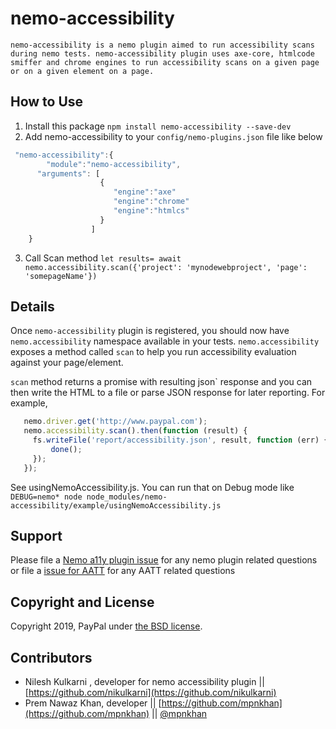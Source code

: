# nemo-accessibility

    nemo-accessibility is a nemo plugin aimed to run accessibility scans during nemo tests. nemo-accessibility plugin uses axe-core, htmlcode smiffer and chrome engines to run accessibility scans on a given page or on a given element on a page.

## How to Use
1. Install this package
`npm install nemo-accessibility --save-dev`
2. Add nemo-accessibility to your `config/nemo-plugins.json` file like below

``` javascript
 "nemo-accessibility":{
        "module":"nemo-accessibility",
      "arguments": [
                    {
                       "engine":"axe"
                       "engine":"chrome"
                       "engine":"htmlcs"
                    }
                  ]
    }
```
3. Call Scan method 
`let results= await nemo.accessibility.scan({'project': 'mynodewebproject', 'page': 'somepageName'})`

## Details

Once `nemo-accessibility` plugin is registered, you should now have `nemo.accessibility` namespace available in your tests. `nemo.accessibility` exposes a method called `scan` to help you run accessibility evaluation against your page/element. 

`scan` method returns a promise with resulting json` response and you can then write the HTML to a file or parse JSON response for later reporting. For example,

``` javascript
   nemo.driver.get('http://www.paypal.com');
   nemo.accessibility.scan().then(function (result) {
     fs.writeFile('report/accessibility.json', result, function (err) {
         done();
     });
   });
```
See usingNemoAccessibility.js. You can run that on Debug mode like 
`DEBUG=nemo* node node_modules/nemo-accessibility/example/usingNemoAccessibility.js`


## Support
Please file a [Nemo a11y plugin issue][1]  for any nemo plugin related questions or file a [issue for AATT][2] for any AATT related questions

[1]: https://github.com/paypal/nemo-accessibility/issues "File a ticket for Nemo a11y plugin"
[2]: https://github.com/paypal/AATT/issues "File a ticket for AATT"

## Copyright and License

Copyright 2019, PayPal under [the BSD license](LICENSE.md).

## Contributors
 - Nilesh Kulkarni ,  developer for nemo accessibility plugin ||[https://github.com/nikulkarni](https://github.com/nikulkarni)
 - Prem Nawaz Khan,  developer || [https://github.com/mpnkhan](https://github.com/mpnkhan) || [@mpnkhan](https://twitter.com/mpnkhan)

